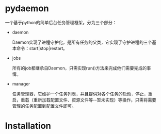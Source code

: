 pydaemon
========

一个基于python的简单后台任务管理框架，分为三个部分：

* daemon
  
  Daemon实现了进程守护化，是所有任务的父类，它实现了守护进程的三个基本命令：start|stop|restart。

* jobs

  所有的job都继承自Daemon，只需实现run()方法来完成他们需要完成的事情。
  
* manager

  任务管理器，它维护一个任务列表，并且提供对各个任务的启动，停止，重启，重载（重新加载配置文件、资源文件等--暂未实现）等操作，只需将需要管理的任务配置到配置文件即可。

Installation
==========
